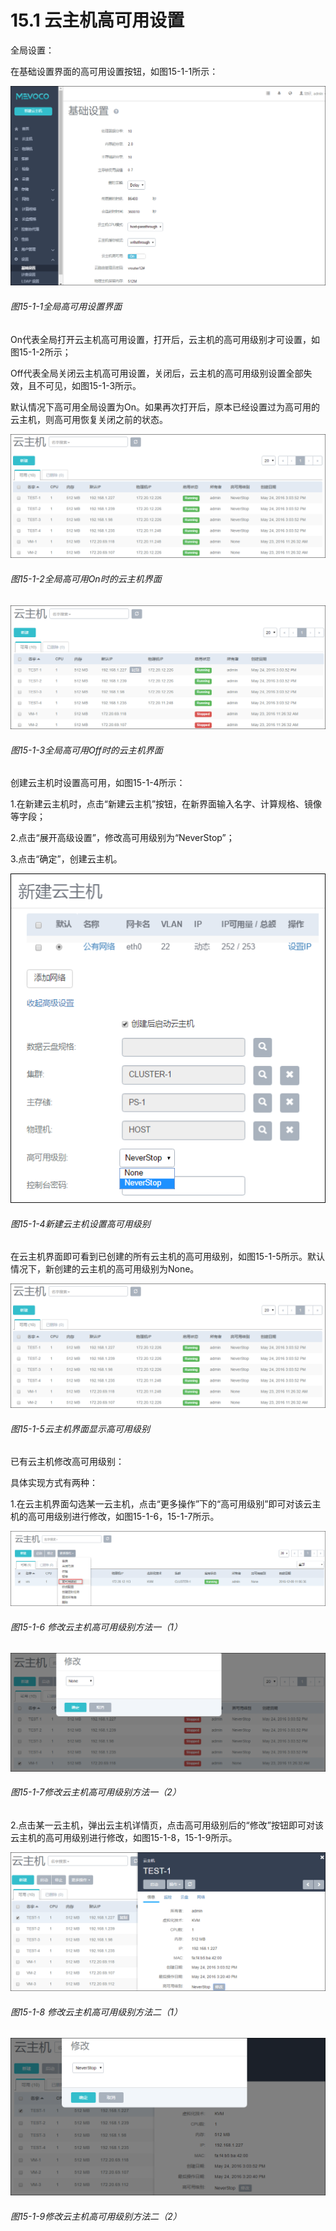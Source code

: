 # 15.1 云主机高可用设置

全局设置：

在基础设置界面的高可用设置按钮，如图15-1-1所示：

![png](../images/15-1-1.png "图15-1-1全局高可用设置界面")

###### 图15-1-1全局高可用设置界面

On代表全局打开云主机高可用设置，打开后，云主机的高可用级别才可设置，如图15-1-2所示；

Off代表全局关闭云主机高可用设置，关闭后，云主机的高可用级别设置全部失效，且不可见，如图15-1-3所示。

默认情况下高可用全局设置为On。如果再次打开后，原本已经设置过为高可用的云主机，则高可用恢复关闭之前的状态。

![png](../images/15-1-2.png "图15-1-2全局高可用On时的云主机界面")

###### 图15-1-2全局高可用On时的云主机界面

![png](../images/15-1-3.png "图15-1-3全局高可用Off时的云主机界面")

###### 图15-1-3全局高可用Off时的云主机界面

创建云主机时设置高可用，如图15-1-4所示：

1.在新建云主机时，点击“新建云主机”按钮，在新界面输入名字、计算规格、镜像等字段；

2.点击“展开高级设置”，修改高可用级别为“NeverStop”；

3.点击“确定”，创建云主机。

![png](../images/15-1-4.png "图15-1-4新建云主机设置高可用级别")

###### 图15-1-4新建云主机设置高可用级别

在云主机界面即可看到已创建的所有云主机的高可用级别，如图15-1-5所示。默认情况下，新创建的云主机的高可用级别为None。

![png](../images/15-1-5.png "图15-1-5云主机界面显示高可用级别")

###### 图15-1-5云主机界面显示高可用级别

已有云主机修改高可用级别：

具体实现方式有两种：

1.在云主机界面勾选某一云主机，点击“更多操作”下的“高可用级别”即可对该云主机的高可用级别进行修改，如图15-1-6，15-1-7所示。

![png](../images/15-1-6.png "图15-1-6 修改云主机高可用级别方法一（1）")

###### 图15-1-6 修改云主机高可用级别方法一（1）

![png](../images/15-1-7.png "图15-1-7修改云主机高可用级别方法一（2）")

###### 图15-1-7修改云主机高可用级别方法一（2）

2.点击某一云主机，弹出云主机详情页，点击高可用级别后的“修改”按钮即可对该云主机的高可用级别进行修改，如图15-1-8，15-1-9所示。

![png](../images/15-1-8.png "图15-1-8 修改云主机高可用级别方法二（1）")

###### 图15-1-8 修改云主机高可用级别方法二（1）

![png](../images/15-1-9.png "图15-1-9修改云主机高可用级别方法二（2）")

###### 图15-1-9修改云主机高可用级别方法二（2）

